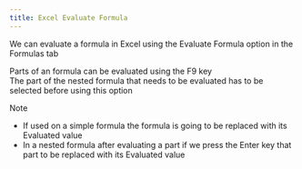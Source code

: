 ```yaml
---
title: Excel Evaluate Formula
---
```


We can evaluate a formula in Excel using the Evaluate Formula option in the Formulas tab

Parts of an formula can be evaluated using the F9 key  
The part of the nested formula that needs to be evaluated has to be selected before using this option

 > [!note]
 > * If used on a simple formula the formula is going to be replaced with its Evaluated value
 > * In a nested formula after evaluating a part if we press the Enter key that part to be replaced with its Evaluated value